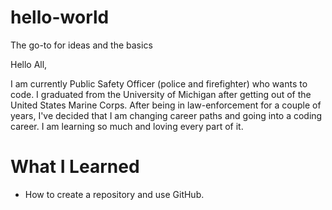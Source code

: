 # hello-world
The go-to for ideas and the basics

Hello All, 

I am currently Public Safety Officer (police and firefighter) who wants to code. I graduated from the University of Michigan after getting out of the United States Marine Corps. After being in law-enforcement for a couple of years, I've decided that I am changing career paths and going into a coding career. I am learning so much and loving every part of it. 

# What I Learned

* How to create a repository and use GitHub. 
